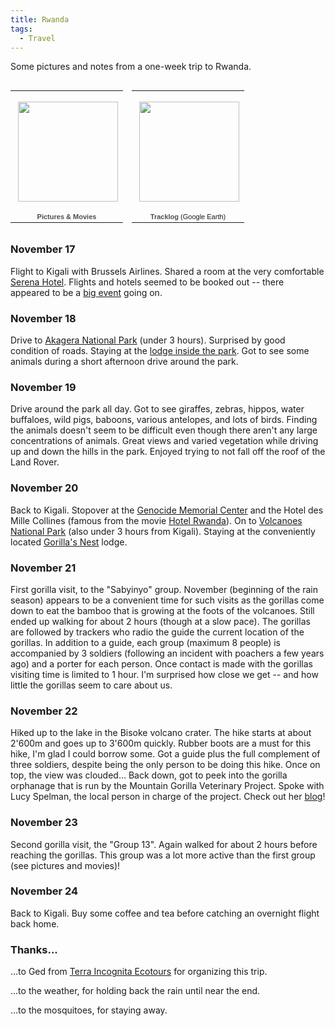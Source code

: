 ```yaml
---
title: Rwanda
tags:
  - Travel
---
```


Some pictures and notes from a one-week trip to Rwanda.

<table style="width:194px; float:left">
  <tr>
    <td align="center" style="height:194px;background:url(http://picasaweb.google.com/f/img/transparent_album_background.gif) no-repeat left">
      <a href="http://picasaweb.google.com/eric.jain/Rwanda2007"><img src="http://lh4.google.com/eric.jain/R01mDLTTKsE/AAAAAAAADNY/UeJZYUxg7w4/s160-c/Rwanda2007.jpg" width="160" height="160" style="margin:1px 0 0 4px;" /></a>
    </td>
  </tr>
  
  <tr>
    <td style="text-align:center;font-family:arial,sans-serif;font-size:11px">
      <a href="http://picasaweb.google.com/eric.jain/Rwanda2007" style="color:#4D4D4D;font-weight:bold;text-decoration:none;">Pictures & Movies</a>
    </td>
  </tr>
</table>

<table style="width:194px; float:left">
  <tr>
    <td align="center" style="height:194px;background:url(http://picasaweb.google.com/f/img/transparent_album_background.gif) no-repeat left">
      <a href="rwanda.kmz"><img src="tracklog.png" width="160" height="160" style="margin:1px 0 0 4px;" /></a>
    </td>
  </tr>
  
  <tr>
    <td style="text-align:center;font-family:arial,sans-serif;font-size:11px">
      <a href="rwanda.kmz" style="color:#4D4D4D;font-weight:bold;text-decoration:none;">Tracklog</a> (Google Earth)
    </td>
  </tr>
</table>

<h3 style="padding-top: 1em; clear:both">
  November 17
</h3>

Flight to Kigali with Brussels Airlines. Shared a room at the very comfortable [Serena Hotel](http://www.serenahotels.com/rwanda/kigali/home.asp). Flights and hotels seemed to be booked out -- there appeared to be a [big event](http://www.kigalicity.gov.rw/?rubrique57) going on.

### November 18

Drive to [Akagera National Park](http://en.wikipedia.org/wiki/Akagera_National_Park) (under 3 hours). Surprised by good condition of roads. Staying at the [lodge inside the park](http://www.rwanda-akagera-game-lodge.com/). Got to see some animals during a short afternoon drive around the park.

### November 19

Drive around the park all day. Got to see giraffes, zebras, hippos, water buffaloes, wild pigs, baboons, various antelopes, and lots of birds. Finding the animals doesn't seem to be difficult even though there aren't any large concentrations of animals. Great views and varied vegetation while driving up and down the hills in the park. Enjoyed trying to not fall off the roof of the Land Rover.

### November 20

Back to Kigali. Stopover at the [Genocide Memorial Center](http://www.kigalimemorialcentre.org/) and the Hotel des Mille Collines (famous from the movie [Hotel Rwanda](http://www.imdb.com/title/tt0395169/)). On to [Volcanoes National Park](http://en.wikipedia.org/wiki/Volcanoes_National_Park) (also under 3 hours from Kigali). Staying at the conveniently located [Gorilla's Nest](http://www.rwanda-mountain-gorillas-nest.com/) lodge.

### November 21

First gorilla visit, to the "Sabyinyo" group. November (beginning of the rain season) appears to be a convenient time for such visits as the gorillas come down to eat the bamboo that is growing at the foots of the volcanoes. Still ended up walking for about 2 hours (though at a slow pace). The gorillas are followed by trackers who radio the guide the current location of the gorillas. In addition to a guide, each group (maximum 8 people) is accompanied by 3 soldiers (following an incident with poachers a few years ago) and a porter for each person. Once contact is made with the gorillas visiting time is limited to 1 hour. I'm surprised how close we get -- and how little the gorillas seem to care about us.

### November 22

Hiked up to the lake in the Bisoke volcano crater. The hike starts at about 2'600m and goes up to 3'600m quickly. Rubber boots are a must for this hike, I'm glad I could borrow some. Got a guide plus the full complement of three soldiers, despite being the only person to be doing this hike. Once on top, the view was clouded... Back down, got to peek into the gorilla orphanage that is run by the Mountain Gorilla Veterinary Project. Spoke with Lucy Spelman, the local person in charge of the project. Check out her [blog](http://discovery.blogs.com/quest/)!

### November 23

Second gorilla visit, the "Group 13". Again walked for about 2 hours before reaching the gorillas. This group was a lot more active than the first group (see pictures and movies)!

### November 24

Back to Kigali. Buy some coffee and tea before catching an overnight flight back home.

### Thanks...

...to Ged from [Terra Incognita Ecotours](http://www.ecotours.com/) for organizing this trip.

...to the weather, for holding back the rain until near the end.

...to the mosquitoes, for staying away.